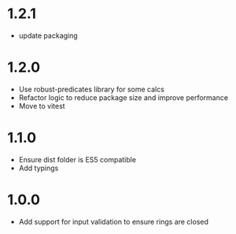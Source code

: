 # 1.2.1
- update packaging

# 1.2.0
- Use robust-predicates library for some calcs
- Refactor logic to reduce package size and improve performance
- Move to vitest

# 1.1.0
- Ensure dist folder is ES5 compatible
- Add typings

# 1.0.0
- Add support for input validation to ensure rings are closed

